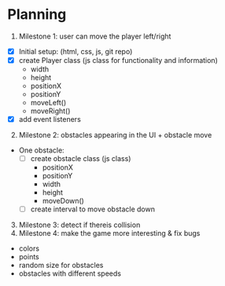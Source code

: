 # Planning

1. Milestone 1: user can move the player left/right

- [x] Initial setup: (html, css, js, git repo)
- [x] create Player class (js class for functionality and information)
  - width
  - height
  - positionX
  - positionY
  - moveLeft()
  - moveRight()
- [x] add event listeners

2. Milestone 2: obstacles appearing in the UI + obstacle move

- One obstacle:
  - [ ] create obstacle class (js class)
    - positionX
    - positionY
    - width
    - height
    - moveDown()
  - [ ] create interval to move obstacle down

3. Milestone 3: detect if thereis collision
4. Milestone 4: make the game more interesting & fix bugs

- colors
- points
- random size for obstacles
- obstacles with different speeds
